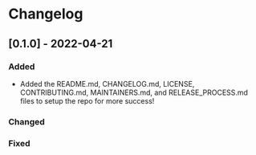 # Changelog

## [0.1.0] - 2022-04-21

### Added
- Added the README.md, CHANGELOG.md, LICENSE, CONTRIBUTING.md, MAINTAINERS.md, and RELEASE_PROCESS.md files to setup the repo for more success!

### Changed

### Fixed

